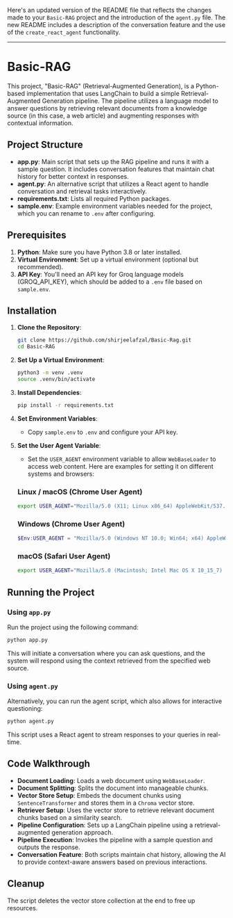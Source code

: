 Here's an updated version of the README file that reflects the changes made to your `Basic-RAG` project and the introduction of the `agent.py` file. The new README includes a description of the conversation feature and the use of the `create_react_agent` functionality.

---

# Basic-RAG

This project, "Basic-RAG" (Retrieval-Augmented Generation), is a Python-based implementation that uses LangChain to build a simple Retrieval-Augmented Generation pipeline. The pipeline utilizes a language model to answer questions by retrieving relevant documents from a knowledge source (in this case, a web article) and augmenting responses with contextual information.

## Project Structure

- **app.py**: Main script that sets up the RAG pipeline and runs it with a sample question. It includes conversation features that maintain chat history for better context in responses.
- **agent.py**: An alternative script that utilizes a React agent to handle conversation and retrieval tasks interactively.
- **requirements.txt**: Lists all required Python packages.
- **sample.env**: Example environment variables needed for the project, which you can rename to `.env` after configuring.

## Prerequisites

1. **Python**: Make sure you have Python 3.8 or later installed.
2. **Virtual Environment**: Set up a virtual environment (optional but recommended).
3. **API Key**: You'll need an API key for Groq language models (GROQ_API_KEY), which should be added to a `.env` file based on `sample.env`.

## Installation

1. **Clone the Repository**:
   ```bash
   git clone https://github.com/shirjeelafzal/Basic-Rag.git
   cd Basic-RAG
   ```

2. **Set Up a Virtual Environment**:
   ```bash
   python3 -m venv .venv
   source .venv/bin/activate
   ```

3. **Install Dependencies**:
   ```bash
   pip install -r requirements.txt
   ```

4. **Set Environment Variables**:
   - Copy `sample.env` to `.env` and configure your API key.

5. **Set the User Agent Variable**:
   - Set the `USER_AGENT` environment variable to allow `WebBaseLoader` to access web content. Here are examples for setting it on different systems and browsers:

   ### Linux / macOS (Chrome User Agent)
   ```bash
   export USER_AGENT="Mozilla/5.0 (X11; Linux x86_64) AppleWebKit/537.36 (KHTML, like Gecko) Chrome/91.0.4472.124 Safari/537.36"
   ```

   ### Windows (Chrome User Agent)
   ```powershell
   $Env:USER_AGENT = "Mozilla/5.0 (Windows NT 10.0; Win64; x64) AppleWebKit/537.36 (KHTML, like Gecko) Chrome/91.0.4472.124 Safari/537.36"
   ```

   ### macOS (Safari User Agent)
   ```bash
   export USER_AGENT="Mozilla/5.0 (Macintosh; Intel Mac OS X 10_15_7) AppleWebKit/537.36 (KHTML, like Gecko) Version/14.1.1 Safari/605.1.15"
   ```

## Running the Project

### Using `app.py`

Run the project using the following command:

```bash
python app.py
```

This will initiate a conversation where you can ask questions, and the system will respond using the context retrieved from the specified web source.

### Using `agent.py`

Alternatively, you can run the agent script, which also allows for interactive questioning:

```bash
python agent.py
```

This script uses a React agent to stream responses to your queries in real-time.

## Code Walkthrough

- **Document Loading**: Loads a web document using `WebBaseLoader`.
- **Document Splitting**: Splits the document into manageable chunks.
- **Vector Store Setup**: Embeds the document chunks using `SentenceTransformer` and stores them in a `Chroma` vector store.
- **Retriever Setup**: Uses the vector store to retrieve relevant document chunks based on a similarity search.
- **Pipeline Configuration**: Sets up a LangChain pipeline using a retrieval-augmented generation approach.
- **Pipeline Execution**: Invokes the pipeline with a sample question and outputs the response.
- **Conversation Feature**: Both scripts maintain chat history, allowing the AI to provide context-aware answers based on previous interactions.

## Cleanup

The script deletes the vector store collection at the end to free up resources.

